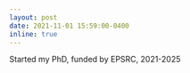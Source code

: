 ```yaml
---
layout: post
date: 2021-11-01 15:59:00-0400
inline: true
---
```


Started my PhD, funded by EPSRC, 2021-2025
